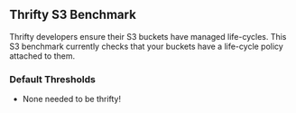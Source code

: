 ## Thrifty S3 Benchmark

Thrifty developers ensure their S3 buckets have managed life-cycles.  This S3 benchmark currently checks that your buckets have a life-cycle policy attached to them.

### Default Thresholds

- None needed to be thrifty!
